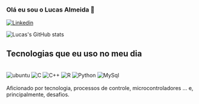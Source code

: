 ### Olá eu sou o Lucas Almeida 👋

[![Linkedin](https://img.shields.io/badge/LinkedIn-0077B5?style=for-the-badge&logo=linkedin&logoColor=white)](https://www.linkedin.com/in/lucas-meira-264150208/)

![Lucas's GitHub stats](https://github-readme-stats.vercel.app/api?username=Lucas-Almeida-M&show_icons=true&theme=onedark)

## Tecnologias que eu uso no meu dia
<div style = "Display: inline_block"><br/>
    <img align="center" alt="ubuntu" src ="https://img.shields.io/badge/Ubuntu-E95420?style=for-the-badge&logo=ubuntu&logoColor=white" />
    <img align="center" alt="C" src ="https://img.shields.io/badge/C-00599C?style=for-the-badge&logo=c&logoColor=white" />
    <img align="center" alt="C++" src ="https://img.shields.io/badge/C%2B%2B-00599C?style=for-the-badge&logo=c%2B%2B&logoColor=white" />
    <img align="center" alt="R" src ="https://img.shields.io/badge/R-276DC3?style=for-the-badge&logo=r&logoColor=white" />
    <img align="center" alt="Python" src ="https://img.shields.io/badge/Python-3776AB?style=for-the-badge&logo=python&logoColor=white" />
    <img align="center" alt="MySql" src ="https://img.shields.io/badge/MySQL-005C84?style=for-the-badge&logo=mysql&logoColor=white" />
</div><br/>
Aficionado por tecnologia, processos de controle, microcontroladores ... e, principalmente, desafios.
